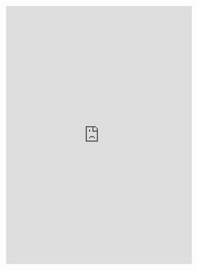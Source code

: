 <!-- <link rel="stylesheet" type="text/css" href="button.css">
<script src="pdf.min.js"></script>
<script>
    var url = 'Конкурс Славим человека труда!.PDF';
</script>
</script> -->

<iframe src="https://docs.google.com/gview?url=https://pyro-bot.github.io/ygu-static-site/start_point/work_human/Конкурс_Славим_человека_труда.pdf&embedded=true" frameborder="0" style="width: 100%; height: 700px;">
Загрузка документа....
</iframe>

<!-- <div>
  <button class="btn" id="prev">Предыдущая</button>
  <button class="btn" id="next">Слудеющая</button>
  <span>Страница: <span id="page_num"></span> из <span id="page_count"></span></span>
</div>

<canvas id="pdf"></canvas> -->

<!-- <script src='pdf_render.js'> -->
